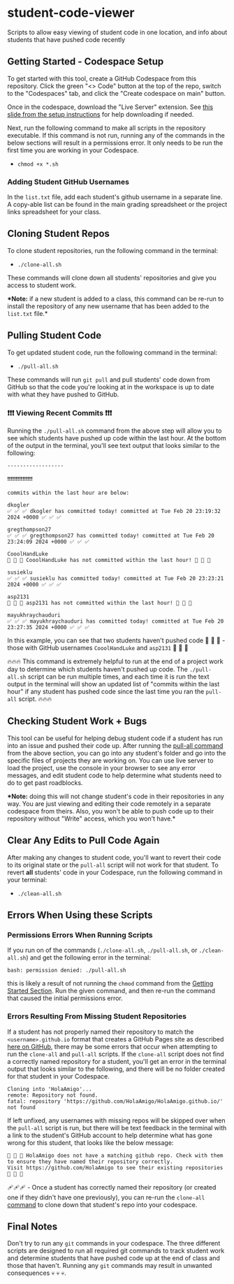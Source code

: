 # student-code-viewer

Scripts to allow easy viewing of student code in one location, and info about students that have pushed code recently

## Getting Started - Codespace Setup

To get started with this tool, create a GitHub Codespace from this repository. Click the green "<> Code" button at the top of the repo, switch to the "Codespaces" tab, and click the "Create codespace on main" button.

Once in the codespace, download the "Live Server" extension. See [this slide from the setup instructions](https://docs.google.com/presentation/d/1USzVPXUQK6IWOHWi8r8_Yj0rJ8gxzvjT2mo2X27KKaU/edit#slide=id.g2a825dd5b6a_0_558) for help downloading if needed.

Next, run the following command to make all scripts in the repository executable. If this command is not run, running any of the commands in the below sections will result in a permissions error. It only needs to be run the first time you are working in your Codespace.

- `chmod +x *.sh`

### Adding Student GitHub Usernames

In the `list.txt` file, add each student's github username in a separate line. A copy-able list can be found in the main grading spreadsheet or the project links spreadsheet for your class.

## Cloning Student Repos

To clone student repositories, run the following command in the terminal:

- `./clone-all.sh`

These commands will clone down all students' repositories and give you access to student work.

**\*Note:** if a new student is added to a class, this command can be re-run to install the repository of any new username that has been added to the `list.txt` file.\*

## Pulling Student Code

To get updated student code, run the following command in the terminal:

- `./pull-all.sh`

These commands will run `git pull` and pull students' code down from GitHub so that the code you're looking at in the workspace is up to date with what they have pushed to GitHub.

### ❗❗❗ Viewing Recent Commits ❗❗❗

Running the `./pull-all.sh` command from the above step will allow you to see which students have pushed up code within the last hour. At the bottom of the output in the terminal, you'll see text output that looks similar to the following:

```
------------------

❗❗❗❗❗❗❗❗❗❗❗❗❗❗❗

commits within the last hour are below:

dkogler
✅ ✅ ✅ dkogler has committed today! committed at Tue Feb 20 23:19:32 2024 +0000 ✅ ✅ ✅

gregthompson27
✅ ✅ ✅ gregthompson27 has committed today! committed at Tue Feb 20 23:24:09 2024 +0000 ✅ ✅ ✅

CooolHandLuke
🚧 🚧 🚧 CooolHandLuke has not committed within the last hour! 🚧 🚧 🚧

susieklu
✅ ✅ ✅ susieklu has committed today! committed at Tue Feb 20 23:23:21 2024 +0000 ✅ ✅ ✅

asp2131
🚧 🚧 🚧 asp2131 has not committed within the last hour! 🚧 🚧 🚧

mayukhraychauduri
✅ ✅ ✅ mayukhraychauduri has committed today! committed at Tue Feb 20 23:27:35 2024 +0000 ✅ ✅ ✅
```

In this example, you can see that two students haven't pushed code 🚧 🚧 🚧 - those with GitHub usernames `CooolHandLuke` and `asp2131` 🚧 🚧 🚧

🔥🔥🔥 This command is extremely helpful to run at the end of a project work day to determine which students haven't pushed up code. The `./pull-all.sh` script can be run multiple times, and each time it is run the text output in the terminal will show an updated list of "commits within the last hour" if any student has pushed code since the last time you ran the `pull-all` script. 🔥🔥🔥

## Checking Student Work + Bugs

This tool can be useful for helping debug student code if a student has run into an issue and pushed their code up. After running the [pull-all command](#pulling-student-code) from the above section, you can go into any student's folder and go into the specific files of projects they are working on. You can use live server to load the project, use the console in your browser to see any error messages, and edit student code to help determine what students need to do to get past roadblocks.

**\*Note:** doing this will not change student's code in their repositories in any way. You are just viewing and editing their code remotely in a separate codespace from theirs. Also, you won't be able to push code up to their repository without "Write" access, which you won't have.\*

## Clear Any Edits to Pull Code Again

After making any changes to student code, you'll want to revert their code to its original state or the `pull-all` script will not work for that student. To revert **all** students' code in your Codespace, run the following command in your terminal:

- `./clean-all.sh`

## Errors When Using these Scripts

### Permissions Errors When Running Scripts

If you run on of the commands (`./clone-all.sh`, `./pull-all.sh`, or `./clean-all.sh`) and get the following error in the terminal:

```
bash: permission denied: ./pull-all.sh
```

this is likely a result of not running the `chmod` command from the [Getting Started Section](#getting-started---codespace-setup). Run the given command, and then re-run the command that caused the initial permissions error.

### Errors Resulting From Missing Student Repositories

If a student has not properly named their repository to match the `<username>.github.io` format that creates a GitHub Pages site as described [here on GitHub](https://pages.github.com/), there may be some errors that occur when attempting to run the `clone-all` and `pull-all` scripts. If the `clone-all` script does not find a correctly named repository for a student, you'll get an error in the terminal output that looks similar to the following, and there will be no folder created for that student in your Codespace.

```
Cloning into 'HolaAmigo'...
remote: Repository not found.
fatal: repository 'https://github.com/HolaAmigo/HolaAmigo.github.io/' not found
```

If left unfixed, any usernames with missing repos will be skipped over when the `pull-all` script is run, but there will be text feedback in the terminal with a link to the student's GitHub account to help determine what has gone wrong for this student, that looks like the below message:

```
🚩 🚩 🚩 HolaAmigo does not have a matching github repo. Check with them to ensure they have named their repository correctly.
Visit https://github.com/HolaAmigo to see their existing repositories 🚩 🚩 🚩
```

🩹🩹🩹 - Once a student has correctly named their repository (or created one if they didn't have one previously), you can re-run the `clone-all` [command](#cloning-student-repos) to clone down that student's repo into your codespace.

## Final Notes

Don't try to run any `git` commands in your codespace. The three different scripts are designed to run all required git commands to track student work and determine students that have pushed code up at the end of class and those that haven't. Running any `git` commands may result in unwanted consequences 💀 💀 💀.
